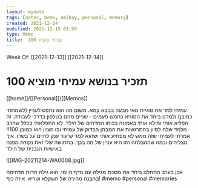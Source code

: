 ```yaml
---
layout: mynote
tags: [notes, memo, amihay, personal, memory] 
created: 2021-12-14
modified: 2021-12-15 01:50
type: Memo
title:  עמיחי מוציא 100 
---
```

Week Of: [[2021-12-13]]
[[2021-12-14]]

# תזכיר בנושא  עמיחי מוציא 100 
[[home]]/[[Personal]]/[[Memos]]

עמיחי למד את סוגיית מאי מבעה בבבא קמא.
משום מה הוא נתפס לעניין (לשמחתי כמובן) ולמדנו ביחד את הסוגיא כחמש פעמים - שניים מהם בטלפון בדרכי לעבודה. זה הפליא אותי ומילא אותי באמונה בכוחו המדהים של הילד.
לא התפלאתי בכלל שהרב מלמד שלח לסיון בהתרגשות את המבחן הבדוק של עמיחי ובו הציון הוא כמובן 100!!
אמרתי לעמיחי שזה ממש לא מפתיע אותי ושהוא למד שיעור ענק לחיים על בשרו. איך מצליחים וכמה שההצלחה הזו היא עניין של מה בכך. 
בתחושה שלי זאת נקודת מפנה באישיות הנבנית של הילד
 
![[IMG-20211214-WA0008.jpg]]

אכן בערב התחלנו ביחד את מסכת מגילה עם הדף היומי. הוא גילה חדות מדהימה בהבנה מהירה של השקלא וטריא. איזה כיף!
#memo 
#personal
#memories